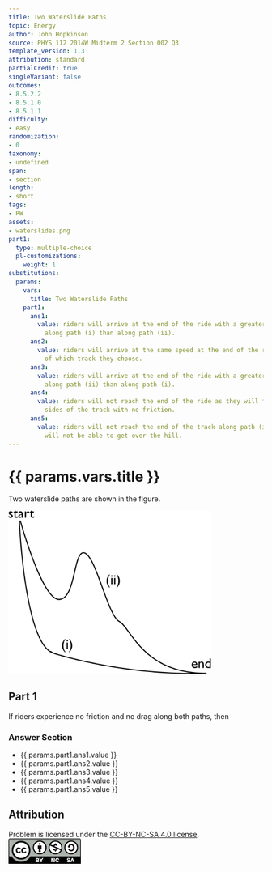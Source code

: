 ```yaml
---
title: Two Waterslide Paths
topic: Energy
author: John Hopkinson
source: PHYS 112 2014W Midterm 2 Section 002 Q3
template_version: 1.3
attribution: standard
partialCredit: true
singleVariant: false
outcomes:
- 8.5.2.2
- 8.5.1.0
- 8.5.1.1
difficulty:
- easy
randomization:
- 0
taxonomy:
- undefined
span:
- section
length:
- short
tags:
- PW
assets:
- waterslides.png
part1:
  type: multiple-choice
  pl-customizations:
    weight: 1
substitutions:
  params:
    vars:
      title: Two Waterslide Paths
    part1:
      ans1:
        value: riders will arrive at the end of the ride with a greater final speed
          along path (i) than along path (ii).
      ans2:
        value: riders will arrive at the same speed at the end of the ride regardless
          of which track they choose.
      ans3:
        value: riders will arrive at the end of the ride with a greater final speed
          along path (ii) than along path (i).
      ans4:
        value: riders will not reach the end of the ride as they will fly off the
          sides of the track with no friction.
      ans5:
        value: riders will not reach the end of the track along path (ii) as they
          will not be able to get over the hill.
---
```

# {{ params.vars.title }}
Two waterslide paths are shown in the figure.

<img src="waterslides.png" alt="Figure of two waterslide paths. The first slide forms an almost straight path from start to end while the second slide creates a deep valley and then a bump before reaching the end point." width=400>

## Part 1

If riders experience no friction and no drag along both paths, then

### Answer Section

- {{ params.part1.ans1.value }}
- {{ params.part1.ans2.value }}
- {{ params.part1.ans3.value }}
- {{ params.part1.ans4.value }}
- {{ params.part1.ans5.value }}

## Attribution

Problem is licensed under the [CC-BY-NC-SA 4.0 license](https://creativecommons.org/licenses/by-nc-sa/4.0/).<br> ![The Creative Commons 4.0 license requiring attribution-BY, non-commercial-NC, and share-alike-SA license.](https://raw.githubusercontent.com/firasm/bits/master/by-nc-sa.png)